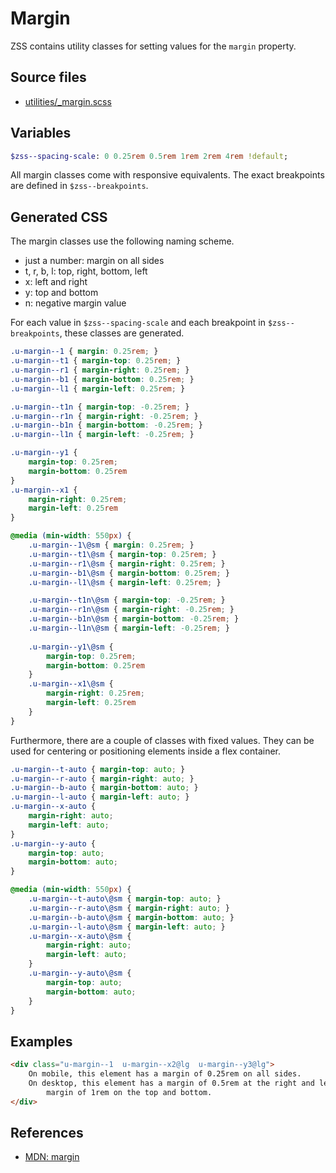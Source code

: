 # Margin

ZSS contains utility classes for setting values for the `margin` property.

## Source files

- [utilities/_margin.scss](../../src/utilities/_margin.scss)

## Variables

```sass
$zss--spacing-scale: 0 0.25rem 0.5rem 1rem 2rem 4rem !default;
```

All margin classes come with responsive equivalents. The exact breakpoints are defined in `$zss--breakpoints`.

## Generated CSS

The margin classes use the following naming scheme.

- just a number: margin on all sides
- t, r, b, l: top, right, bottom, left
- x: left and right
- y: top and bottom
- n: negative margin value

For each value in `$zss--spacing-scale` and each breakpoint  in `$zss--breakpoints`, these classes are generated.

```css
.u-margin--1 { margin: 0.25rem; }
.u-margin--t1 { margin-top: 0.25rem; }
.u-margin--r1 { margin-right: 0.25rem; }
.u-margin--b1 { margin-bottom: 0.25rem; }
.u-margin--l1 { margin-left: 0.25rem; }

.u-margin--t1n { margin-top: -0.25rem; }
.u-margin--r1n { margin-right: -0.25rem; }
.u-margin--b1n { margin-bottom: -0.25rem; }
.u-margin--l1n { margin-left: -0.25rem; }

.u-margin--y1 {
    margin-top: 0.25rem;
    margin-bottom: 0.25rem
}
.u-margin--x1 {
    margin-right: 0.25rem;
    margin-left: 0.25rem
}

@media (min-width: 550px) {
    .u-margin--1\@sm { margin: 0.25rem; }
    .u-margin--t1\@sm { margin-top: 0.25rem; }
    .u-margin--r1\@sm { margin-right: 0.25rem; }
    .u-margin--b1\@sm { margin-bottom: 0.25rem; }
    .u-margin--l1\@sm { margin-left: 0.25rem; }

    .u-margin--t1n\@sm { margin-top: -0.25rem; }
    .u-margin--r1n\@sm { margin-right: -0.25rem; }
    .u-margin--b1n\@sm { margin-bottom: -0.25rem; }
    .u-margin--l1n\@sm { margin-left: -0.25rem; }
        
    .u-margin--y1\@sm {
        margin-top: 0.25rem;
        margin-bottom: 0.25rem
    }
    .u-margin--x1\@sm {
        margin-right: 0.25rem;
        margin-left: 0.25rem
    }
}
```

Furthermore, there are a couple of classes with fixed values. They can be used for centering or positioning elements inside a flex container.

```css
.u-margin--t-auto { margin-top: auto; }
.u-margin--r-auto { margin-right: auto; }
.u-margin--b-auto { margin-bottom: auto; }
.u-margin--l-auto { margin-left: auto; }
.u-margin--x-auto {
    margin-right: auto;
    margin-left: auto;
}
.u-margin--y-auto {
    margin-top: auto;
    margin-bottom: auto;
}

@media (min-width: 550px) {
    .u-margin--t-auto\@sm { margin-top: auto; }
    .u-margin--r-auto\@sm { margin-right: auto; }
    .u-margin--b-auto\@sm { margin-bottom: auto; }
    .u-margin--l-auto\@sm { margin-left: auto; }
    .u-margin--x-auto\@sm {
        margin-right: auto;
        margin-left: auto;
    }
    .u-margin--y-auto\@sm {
        margin-top: auto;
        margin-bottom: auto;
    }
}
```

## Examples

```html
<div class="u-margin--1  u-margin--x2@lg  u-margin--y3@lg">
    On mobile, this element has a margin of 0.25rem on all sides.
    On desktop, this element has a margin of 0.5rem at the right and left, and a
        margin of 1rem on the top and bottom.
</div>
```

## References

- [MDN: margin](https://developer.mozilla.org/en/docs/Web/CSS/margin)
